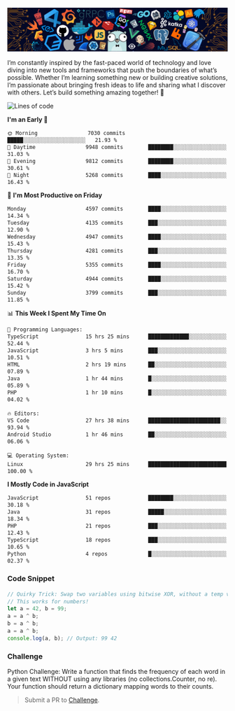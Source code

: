 ![](https://github.com/0x3EF8/0x3EF8/raw/main/images/header_.png)

I’m constantly inspired by the fast-paced world of technology and love diving into new tools and frameworks that push the boundaries of what’s possible. Whether I’m learning something new or building creative solutions, I’m passionate about bringing fresh ideas to life and sharing what I discover with others. Let’s build something amazing together! 🚀

<!--START_SECTION:header-->
![Lines of code](https://img.shields.io/badge/From%20Hello%20World%20I%27ve%20Written-23.1%20million%20lines%20of%20code-blue)

**I'm an Early 🐤** 

```text
🌞 Morning                7030 commits        █████░░░░░░░░░░░░░░░░░░░░   21.93 % 
🌆 Daytime                9948 commits        ████████░░░░░░░░░░░░░░░░░   31.03 % 
🌃 Evening                9812 commits        ████████░░░░░░░░░░░░░░░░░   30.61 % 
🌙 Night                  5268 commits        ████░░░░░░░░░░░░░░░░░░░░░   16.43 % 
```
📅 **I'm Most Productive on Friday** 

```text
Monday                   4597 commits        ████░░░░░░░░░░░░░░░░░░░░░   14.34 % 
Tuesday                  4135 commits        ███░░░░░░░░░░░░░░░░░░░░░░   12.90 % 
Wednesday                4947 commits        ████░░░░░░░░░░░░░░░░░░░░░   15.43 % 
Thursday                 4281 commits        ███░░░░░░░░░░░░░░░░░░░░░░   13.35 % 
Friday                   5355 commits        ████░░░░░░░░░░░░░░░░░░░░░   16.70 % 
Saturday                 4944 commits        ████░░░░░░░░░░░░░░░░░░░░░   15.42 % 
Sunday                   3799 commits        ███░░░░░░░░░░░░░░░░░░░░░░   11.85 % 
```


📊 **This Week I Spent My Time On** 

```text
💬 Programming Languages: 
TypeScript               15 hrs 25 mins      █████████████░░░░░░░░░░░░   52.44 % 
JavaScript               3 hrs 5 mins        ███░░░░░░░░░░░░░░░░░░░░░░   10.51 % 
HTML                     2 hrs 19 mins       ██░░░░░░░░░░░░░░░░░░░░░░░   07.89 % 
Java                     1 hr 44 mins        █░░░░░░░░░░░░░░░░░░░░░░░░   05.89 % 
PHP                      1 hr 10 mins        █░░░░░░░░░░░░░░░░░░░░░░░░   04.02 % 

🔥 Editors: 
VS Code                  27 hrs 38 mins      ███████████████████████░░   93.94 % 
Android Studio           1 hr 46 mins        ██░░░░░░░░░░░░░░░░░░░░░░░   06.06 % 

💻 Operating System: 
Linux                    29 hrs 25 mins      █████████████████████████   100.00 % 
```

**I Mostly Code in JavaScript** 

```text
JavaScript               51 repos            ████████░░░░░░░░░░░░░░░░░   30.18 % 
Java                     31 repos            █████░░░░░░░░░░░░░░░░░░░░   18.34 % 
PHP                      21 repos            ███░░░░░░░░░░░░░░░░░░░░░░   12.43 % 
TypeScript               18 repos            ███░░░░░░░░░░░░░░░░░░░░░░   10.65 % 
Python                   4 repos             █░░░░░░░░░░░░░░░░░░░░░░░░   02.37 % 
```




<!--END_SECTION:header-->

<!--START_SECTION:footer-->
### Code Snippet
```js
// Quirky Trick: Swap two variables using bitwise XOR, without a temp variable.
// This works for numbers!
let a = 42, b = 99;
a = a ^ b;
b = a ^ b;
a = a ^ b;
console.log(a, b); // Output: 99 42
```
### Challenge
Python Challenge: Write a function that finds the frequency of each word in a given text WITHOUT using any libraries (no collections.Counter, no re). Your function should return a dictionary mapping words to their counts.
<!--END_SECTION:footer-->
> Submit a PR to [Challenge](https://github.com/mrepol742/challenge/fork).

